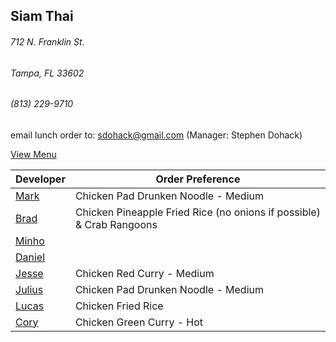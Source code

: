 ## Siam Thai
###### 712 N. Franklin St.
###### Tampa, FL 33602
###### (813) 229-9710

email lunch order to: sdohack@gmail.com
(Manager: Stephen Dohack)

[View Menu](http://www.si-am-thairestaurant.com/lunch-menu/)



Developer                                           | Order Preference
----------------------------------------------------|---------------------
[Mark](http://github.com/mark-smithtb)              | Chicken Pad Drunken Noodle - Medium
[Brad](https://github.com/bradreed)                 | Chicken Pineapple Fried Rice (no onions if possible) & Crab Rangoons
[Minho](https://github.com/minhochoi)               | 
[Daniel](https://github.come/dtartaglia)            | 
[Jesse](https://github.com/jessecurry)              | Chicken Red Curry - Medium
[Julius](https://github.com/)                       | Chicken Pad Drunken Noodle - Medium
[Lucas](https://github.com/)                        | Chicken Fried Rice
[Cory](https://github.com/khaladin)                 | Chicken Green Curry - Hot


